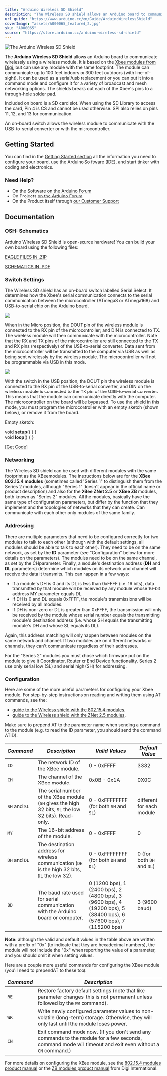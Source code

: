 ```yaml
---
title: "Arduino Wireless SD Shield"
description: "The Wireless SD shield allows an Arduino board to communicate wirelessly using a wireless Xbee module or similar plus a micro-SD card slot"
url_guide: "https://www.arduino.cc/en/Guide/ArduinoWirelessShield"
coverImage: "assets/A000065_featured_2.jpg"
sku: "A000065"
source: "https://store.arduino.cc/arduino-wireless-sd-shield"
---
```


![The Arduino Wireless SD Shield](./assets/A000065_featured_2.jpg)

The **Arduino Wireless SD Shield** allows an Arduino board to communicate wirelessly using a wireless module. It is based on the [Xbee modules from Digi](http://www.digi.com/products/wireless-wired-embedded-solutions/zigbee-rf-modules/zigbee-mesh-module/xbee-zb-module), but can use any module with the same footprint. The module can communicate up to 100 feet indoors or 300 feet outdoors (with line-of-sight). It can be used as a serial/usb replacement or you can put it into a command mode and configure it for a variety of broadcast and mesh networking options. The shields breaks out each of the Xbee's pins to a through-hole solder pad.

Included on board is a SD card slot. When using the SD Library to access the card, Pin 4 is CS and cannot be used otherwise. SPI also relies on pins 11, 12, and 13 for communication.

An on-board switch allows the wireless module to communicate with the USB-to-serial converter or with the microcontroller.

## Getting Started

You can find in the [Getting Started section](https://www.arduino.cc/en/Guide/ArduinoWirelessShield) all the information you need to configure your board, use the Arduino So ftware (IDE), and start tinker with coding and electronics.

### Need Help?

* On the Software [on the Arduino Forum](https://forum.arduino.cc/index.php?board=63.0)
* On Projects [on the Arduino Forum](https://forum.arduino.cc/index.php?board=3.0)
* On the Product itself through [our Customer Support](https://support.arduino.cc/hc)

## Documentation

### OSH: Schematics

Arduino Wireless SD Shield is open-source hardware! You can build your own board using the following files:

[EAGLE FILES IN .ZIP](https://www.arduino.cc/en/uploads/Main/arduino-wireless-SD-shield-reference-design.zip) 

[SCHEMATICS IN .PDF](https://www.arduino.cc/en/uploads/Main/arduino-wireless-SD-shield-schematic.pdf)

### Switch Settings

The Wireless SD shield has an on-board switch labelled Serial Select. It determines how the Xbee's serial communication connects to the serial communication between the microcontroller (ATmega8 or ATmega168) and USB-to-serial chip on the Arduino board.

![](assets/WirelessShield_SD_switchUSB_detail.png)

When in the Micro position, the DOUT pin of the wireless module is connected to the RX pin of the microcontroller; and DIN is connected to TX. The wireless module will then communicate with the microcontroller. Note that the RX and TX pins of the microcontroller are still connected to the TX and RX pins (respectively) of the USB-to-serial converter. Data sent from the microcontroller will be transmitted to the computer via USB as well as being sent wirelessly by the wireless module. The microcontroller will not be programmable via USB in this mode.


![](assets/WirelessShield_SD_switchMicro_detail.png)

With the switch in the USB position, the DOUT pin the wireless module is connected to the RX pin of the USB-to-serial converter, and DIN on the wireless module is connected to the TX pin of the USB-to-serial converter. This means that the module can communicate directly with the computer. The microcontroller on the board will be bypassed. To use the shield in this mode, you must program the microcontroller with an empty sketch (shown below), or remove it from the board.


Empty sketch:

void **setup**() { }  
void **loop**() { }

[\[Get Code\]](https://www.arduino.cc/en/Main/ArduinoWirelessShield?action=sourceblock&num=1)

### Networking

The Wireless SD shield can be used with different modules with the same footprint as the XBeemodules. The instructions below are for the **XBee 802.15.4 modules** (sometimes called "Series 1" to distinguish them from the Series 2 modules, although "Series 1" doesn't appear in the official name or product description) and also for the **XBee ZNet 2.5** or **XBee ZB** modules, both known as "Series 2" modules. All the modules, basically have the same type of configuration parameters, but differ by the function that they implement and the topologies of networks that they can create. Can communicate with each other only modules of the same family.

### Addressing

There are multiple parameters that need to be configured correctly for two modules to talk to each other (although with the default settings, all modules should be able to talk to each other). They need to be on the same network, as set by the **ID** parameter (see "Configuration" below for more details on the parameters). The modules need to be on the same channel, as set by the CHparameter. Finally, a module's destination address (**DH** and **DL** parameters) determine which modules on its network and channel will receive the data it transmits. This can happen in a few ways:

* If a module's DH is 0 and its DL is less than 0xFFFF (i.e. 16 bits), data transmitted by that module will be received by any module whose 16-bit address MY parameter equals DL.
* If DH is 0 and DL equals 0xFFFF, the module's transmissions will be received by all modules.
* If DH is non-zero or DL is greater than 0xFFFF, the transmission will only be received by the module whose serial number equals the transmitting module's destination address (i.e. whose SH equals the transmitting module's DH and whose SL equals its DL).

Again, this address matching will only happen between modules on the same network and channel. If two modules are on different networks or channels, they can't communicate regardless of their addresses.

For the "Series 2" modules you must chose which firmware put on the module to give it Coordinator, Router or End Device functionality. Series 2 use only serial low (SL) and serial high (SH) for addressing.

### Configuration

Here are some of the more useful parameters for configuring your Xbee module. For step-by-step instructions on reading and writing them using AT commands, see the:

* [guide to the Wireless shield with the 802.15.4 modules](https://www.arduino.cc/en/Guide/ArduinoWirelessShield).
* [guide to the Wireless shield with the ZNet 2.5 modules](https://www.arduino.cc/en/Guide/ArduinoWirelessShieldS2).

Make sure to prepend AT to the parameter name when sending a command to the module (e.g. to read the ID parameter, you should send the command ATID).

|*Command*|*Description*|*Valid Values*|*Default Value*|
|---------|-------------|--------------|---------------|
|`ID`     |The network ID of the XBee module.|0 - 0xFFFF|3332|
|`CH`     |The channel of the XBee module.|0x0B - 0x1A|0X0C|
|`SH` and `SL`|The serial number of the XBee module (`SH` gives the high 32 bits, `SL` the low 32 bits). Read-only.|0 - 0xFFFFFFFF  (for both `SH` and `SL`)|different for each module|
|`MY`     |The 16-bit address of the module.|0 - 0xFFFF|0|
|`DH` and `DL`|The destination address for wireless communication (`DH` is the high 32 bits, `DL` the low 32).|0 - 0xFFFFFFFF (for both `DH` and `DL`)|0  (for both `DH` and `DL`)|
|`BD`     |The baud rate used for serial communication with the Arduino board or computer.|0 (1200 bps), 1 (2400 bps), 2 (4800 bps),  3 (9600 bps),  4 (19200 bps),  5 (38400 bps), 6 (57600 bps), 7 (115200 bps)|3 (9600 baud)|

**Note:** although the valid and default values in the table above are written with a prefix of "0x" (to indicate that they are hexadecimal numbers), the module will not include the "0x" when reporting the value of a parameter, and you should omit it when setting values.

Here are a couple more useful commands for configuring the XBee module (you'll need to prependAT to these too).

|*Command*|*Description*|
|---------|-------------|
|`RE`     |Restore factory default settings (note that like parameter changes, this is not permanent unless followed by the `WR` command).|
|`WR`     |Write newly configured parameter values to non-volatile (long-term) storage. Otherwise, they will only last until the module loses power.|
|`CN`     |Exit command mode now. (If you don't send any commands to the module for a few seconds, command mode will timeout and exit even without a `CN` command.)|

For more details on configuring the XBee module, see the [802.15.4 modules product manual](http://www.digi.com/products/wireless-wired-embedded-solutions/zigbee-rf-modules/zigbee-mesh-module/xbee-zb-module#docs) or the [ZB modules product manual](http://www.digi.com/products/wireless-wired-embedded-solutions/zigbee-rf-modules/zigbee-mesh-module/xbee-zb-module#docs) from Digi International.